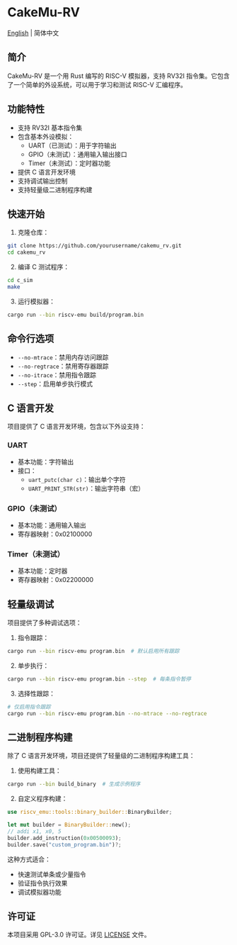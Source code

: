 # CakeMu-RV

[English](README_EN.md) | 简体中文

## 简介

CakeMu-RV 是一个用 Rust 编写的 RISC-V 模拟器，支持 RV32I 指令集。它包含了一个简单的外设系统，可以用于学习和测试 RISC-V 汇编程序。

## 功能特性

- 支持 RV32I 基本指令集
- 包含基本外设模拟：
  - UART（已测试）：用于字符输出
  - GPIO（未测试）：通用输入输出接口
  - Timer（未测试）：定时器功能
- 提供 C 语言开发环境
- 支持调试输出控制
- 支持轻量级二进制程序构建

## 快速开始

1. 克隆仓库：
```bash
git clone https://github.com/yourusername/cakemu_rv.git
cd cakemu_rv
```

2. 编译 C 测试程序：
```bash
cd c_sim
make
```

3. 运行模拟器：
```bash
cargo run --bin riscv-emu build/program.bin
```

## 命令行选项

- `--no-mtrace`：禁用内存访问跟踪
- `--no-regtrace`：禁用寄存器跟踪
- `--no-itrace`：禁用指令跟踪
- `--step`：启用单步执行模式

## C 语言开发

项目提供了 C 语言开发环境，包含以下外设支持：

### UART
- 基本功能：字符输出
- 接口：
  - `uart_putc(char c)`：输出单个字符
  - `UART_PRINT_STR(str)`：输出字符串（宏）

### GPIO（未测试）
- 基本功能：通用输入输出
- 寄存器映射：0x02100000

### Timer（未测试）
- 基本功能：定时器
- 寄存器映射：0x02200000

## 轻量级调试

项目提供了多种调试选项：

1. 指令跟踪：
```bash
cargo run --bin riscv-emu program.bin  # 默认启用所有跟踪
```

2. 单步执行：
```bash
cargo run --bin riscv-emu program.bin --step  # 每条指令暂停
```

3. 选择性跟踪：
```bash
# 仅启用指令跟踪
cargo run --bin riscv-emu program.bin --no-mtrace --no-regtrace
```

## 二进制程序构建

除了 C 语言开发环境，项目还提供了轻量级的二进制程序构建工具：

1. 使用构建工具：
```bash
cargo run --bin build_binary  # 生成示例程序
```

2. 自定义程序构建：
```rust
use riscv_emu::tools::binary_builder::BinaryBuilder;

let mut builder = BinaryBuilder::new();
// addi x1, x0, 5
builder.add_instruction(0x00500093);
builder.save("custom_program.bin")?;
```

这种方式适合：
- 快速测试单条或少量指令
- 验证指令执行效果
- 调试模拟器功能

## 许可证

本项目采用 GPL-3.0 许可证。详见 [LICENSE](LICENSE) 文件。
